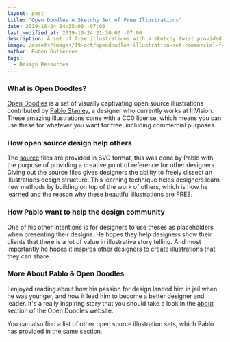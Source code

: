 ```yaml
---
layout: post
title: "Open Doodles A Sketchy Set of Free Illustrations"
date: 2019-10-24 14:35:00 -07:00
last_modified_at: 2019-10-24 21:30:00 -07:00
description: A set of free illustrations with a sketchy twist provided by Pablo Stanley, click here to download them.
image: /assets/images/19-oct/opendoodles-illustration-set-commercial-free.png
author: Ruben Gutierrez
tags: 
  - Design Resources
---
```


### What is Open Doodles?

[Open Doodles](https://www.opendoodles.com) is a set of visually captivating open source illustrations contributed by [Pablo Stanley](https://twitter.com/pablostanley), a designer who currently works at InVision.  These amazing illustrations come with a CC0 license, which means you can use these for whatever you want for free, including commercial purposes. 

### How open source design help others

The [source](https://www.dropbox.com/sh/egmjlot3o8787sr/AABbIT7a1-3zWvF7HQ8R21_ta?dl=0) files are provided in SVG format, this was done by Pablo with the purpose of providing a creative point of reference for other designers.  Giving out the source files gives designers the ability to freely dissect an illustrations design structure.  This learning technique helps designers learn new methods by building on top of the work of others, which is how he learned and the reason why these beautiful illustrations are FREE.  

### How Pablo want to help the design community 

One of his other intentions is for designers to use theses as placeholders when presenting their designs.  He hopes they help designers show their clients that there is a lot of value in illustrative story telling.  And most importantly he hopes it inspires other designers to create illustrations that they can share. 

### More About Pablo & Open Doodles

I enjoyed reading about how his passion for design landed him in jail when he was younger, and how it lead him to become a better designer and leader. It's a really inspiring story that you should take a look in the [about](https://www.opendoodles.com/about) section of the  Open Doodles website. 

You can also find a list of other open source illustration sets, which Pablo has provided in the same section.